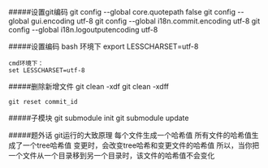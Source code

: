 

#####设置git编码
	git config --global core.quotepath false 
	git config --global gui.encoding utf-8
	git config --global i18n.commit.encoding utf-8 
	git config --global i18n.logoutputencoding utf-8 

#####设置编码
	bash 环境下
	export LESSCHARSET=utf-8

	cmd环境下：
	set LESSCHARSET=utf-8
	
#####删除新增文件
	git clean -xdf
	git clean -xdff
	
	git reset commit_id

#####子模块
	git submodule init
	git submodule update
	
#####题外话
	git运行的大致原理
	每个文件生成一个哈希值
	所有文件的哈希值生成了一个tree哈希值
	变更时，会改变tree哈希和变更文件的哈希值
	所以，当你把一个文件从一个目录移到另一个目录时，该文件的哈希值不会变化